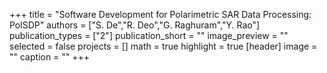 +++
title = "Software Development for Polarimetric SAR Data Processing: PolSDP"
authors = ["S. De","R. Deo","G. Raghuram","Y. Rao"]
publication_types = ["2"]
publication_short = ""
image_preview = ""
selected = false
projects = []
math = true
highlight = true
[header]
image = ""
caption = ""
+++

